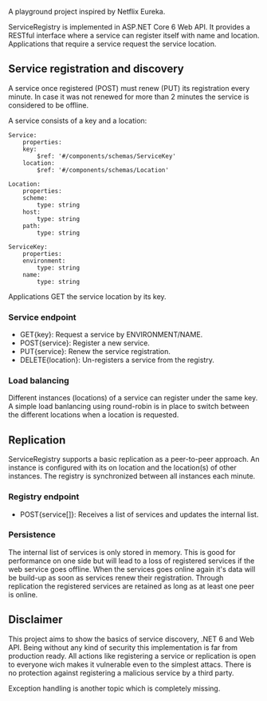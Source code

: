A playground project inspired by Netflix Eureka.

ServiceRegistry is implemented in ASP.NET Core 6 Web API. It provides a RESTful interface where a service can register itself with name and location. Applications that require a service request the service location.


## Service registration and discovery

A service once registered (POST) must renew (PUT) its registration every minute. In case it was not renewed for more than 2 minutes the service is considered to be offline.

A service consists of a key and a location:

```
Service:
    properties:
    key:
        $ref: '#/components/schemas/ServiceKey'
    location:
        $ref: '#/components/schemas/Location'

Location:
    properties:
    scheme:
        type: string
    host:
        type: string
    path:
        type: string
        
ServiceKey:
    properties:
    environment:
        type: string
    name:
        type: string
```

Applications GET the service location by its key.


### Service endpoint

* GET{key}: Request a service by ENVIRONMENT/NAME.
* POST{service}: Register a new service.
* PUT{service}: Renew the service registration.
* DELETE{location}: Un-registers a service from the registry.

### Load balancing

Different instances (locations) of a service can register under the same key. A simple load banlancing using round-robin is in place to switch between the different locations when a location is requested.


## Replication

ServiceRegistry supports a basic replication as a peer-to-peer approach. An instance is configured with its on location and the location(s) of other instances. The registry is synchronized between all instances each minute.

### Registry endpoint

* POST{service[]}: Receives a list of services and updates the internal list.


### Persistence

The internal list of services is only stored in memory. This is good for performance on one side but will lead to a loss of registered services if the web service goes offline. When the services goes online again it's data will be build-up as soon as services renew their registration.
Through replication the registered services are retained as long as at least one peer is online.


## Disclaimer

This project aims to show the basics of service discovery, .NET 6 and Web API. Being without any kind of security this implementation is far from production ready. All actions like registering a service or replication is open to everyone wich makes it vulnerable even to the simplest attacs. There is no protection against registering a malicious service by a third party.

Exception handling is another topic which is completely missing.
